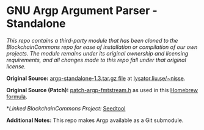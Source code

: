 # GNU Argp Argument Parser - Standalone

_This repo contains a third-party module that has been cloned to the BlockchainCommons repo for ease of installation or compilation of our own projects. The module remains under its original ownership and licensing requirements, and all changes made to this repo fall under that original license._ 

**Original Source:** [argp-standalone-1.3.tar.gz file](https://www.lysator.liu.se/~nisse/misc/argp-standalone-1.3.tar.gz) at [lysator.liu.se/~nisse](https://www.lysator.liu.se/~nisse/misc/).

**Original Source (Patch):** [patch-argp-fmtstream.h](https://raw.githubusercontent.com/Homebrew/formula-patches/b5f0ad3/argp-standalone/patch-argp-fmtstream.h) as used in this [Homebrew formula](https://github.com/Homebrew/homebrew-core/blob/master/Formula/argp-standalone.rb).

**Linked BlockchainCommons Project:* [Seedtool](https://github.com/BlockchainCommons/bc-seedtool-cli)

**Additional Notes:** This repo makes Argp available as a Git submodule.
